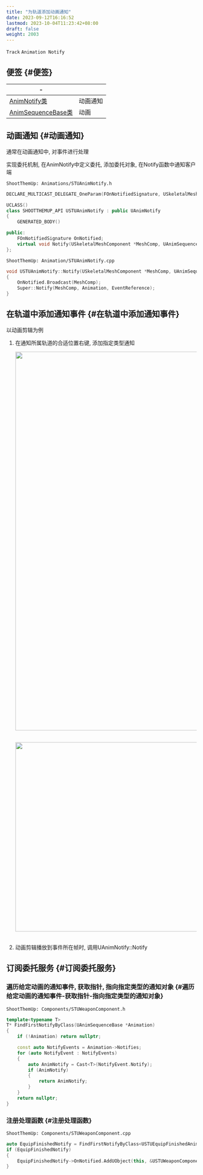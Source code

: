 ```yaml
---
title: "为轨道添加动画通知"
date: 2023-09-12T16:16:52
lastmod: 2023-10-04T11:23:42+08:00
draft: false
weight: 2003
---
```


`Track` `Animation Notify`  <br/>


## 便签 {#便签}

| -                                                                                 |      |
|-----------------------------------------------------------------------------------|------|
| [AnimNotify类](/docs/虚幻引擎/api/虚幻c++/动画/animnotify类/#animnotify类)        | 动画通知 |
| [AnimSequenceBase类](/docs/虚幻引擎/api/虚幻c++/动画/animsequencebase类/#animsequencebase类) | 动画 |


## 动画通知 {#动画通知}

通常在动画通知中, 对事件进行处理 <br/>

实现委托机制, 在AnimNotify中定义委托, 添加委托对象, 在Notify函数中通知客户端 <br/>

`ShootThemUp: Animations/STUAnimNotify.h` <br/>

```cpp
DECLARE_MULTICAST_DELEGATE_OneParam(FOnNotifiedSignature, USkeletalMeshComponent*);

UCLASS()
class SHOOTTHEMUP_API USTUAnimNotify : public UAnimNotify
{
    GENERATED_BODY()

public:
    FOnNotifiedSignature OnNotified;
    virtual void Notify(USkeletalMeshComponent *MeshComp, UAnimSequenceBase *Animation, const FAnimNotifyEventReference& EventReference) override;	
};
```

`ShootThemUp: Animation/STUAnimNotify.cpp` <br/>

```cpp
void USTUAnimNotify::Notify(USkeletalMeshComponent *MeshComp, UAnimSequenceBase *Animation, const FAnimNotifyEventReference& EventReference)
{
    OnNotified.Broadcast(MeshComp);
    Super::Notify(MeshComp, Animation, EventReference);
}
```


## 在轨道中添加通知事件 {#在轨道中添加通知事件}

以动画剪辑为例 <br/>

1.  在通知所属轨道的合适位置右键, 添加指定类型通知 <br/>
    
    <img src="/pic/专题/动画蓝图/为轨道添加动画通知/添加动画通知.png" width="1000" /> <br/> <br/>
    
    <img src="/pic/专题/动画蓝图/为轨道添加动画通知/通知类型.png" width="500" /> <br/> <br/>

2.  动画剪辑播放到事件所在帧时, 调用UAnimNotify::Notify <br/>


## 订阅委托服务 {#订阅委托服务}


### 遍历给定动画的通知事件, 获取指针, 指向指定类型的通知对象 {#遍历给定动画的通知事件-获取指针-指向指定类型的通知对象}

`ShootThemUp: Components/STUWeaponComponent.h` <br/>

```cpp
template<typename T>
T* FindFirstNotifyByClass(UAnimSequenceBase *Animation)
{
    if (!Animation) return nullptr;

    const auto NotifyEvents = Animation->Notifies;
    for (auto NotifyEvent : NotifyEvents)
    {
        auto AnimNotify = Cast<T>(NotifyEvent.Notify);
        if (AnimNotify)
        {
            return AnimNotify;
        }
    }
    return nullptr;
}
```


### 注册处理函数 {#注册处理函数}

`ShootThemUp: Components/STUWeaponComponent.cpp` <br/>

```cpp
auto EquipFinishedNotify = FindFirstNotifyByClass<USTUEquipFinishedAnimNotify>(EquipAnimMontage);
if (EquipFinishedNotify)
{
    EquipFinishedNotify->OnNotified.AddUObject(this, &USTUWeaponComponent::OnEquipFinished);
}
```

